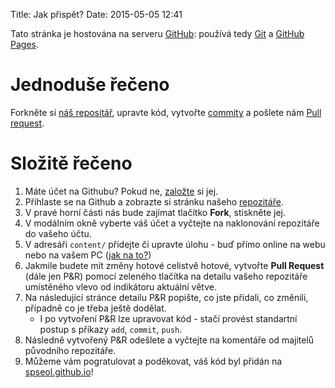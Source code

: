 Title: Jak přispět?
Date: 2015-05-05 12:41

Tato stránka je hostována na serveru [GitHub](https://github.com):
používá tedy [Git](http://git-scm.com/) a 
[GitHub Pages](https://pages.github.com/).

Jednoduše řečeno
===================

Forkněte si [náš repositář](https://github.com/spseol/ulprog), upravte kód, vytvořte [commity](http://git-scm.com/docs/git-commit) a pošlete nám 
[Pull request](https://help.github.com/articles/using-pull-requests/).

Složitě řečeno
===================

1. Máte účet na Githubu? Pokud ne, [založte](https://github.com/join) si jej.
2. Přihlaste se na Github a zobrazte si stránku našeho [repozitáře](https://github.com/spseol/ulprog). 
3. V pravé horní části nás bude zajímat tlačítko **Fork**, stiskněte jej.
4. V modálním okně vyberte váš účet a vyčtejte na naklonování repozitáře do vašeho účtu.
5. V adresáři `content/` přidejte či upravte úlohu - buď přímo online na webu nebo na vašem PC ([jak na to?](http://www.fuzzy.cz/cs/clanky/git-kapitola-3-vyvoj-s-gitem/#how-to-make-a-commit))
6. Jakmile budete mít změny hotové celistvě hotové, vytvořte **Pull Request** (dále jen P&R) pomocí zeleného tlačítka na detailu vašeho repozitáře umístěného vlevo od indikátoru aktuální větve.
7. Na následující stránce detailu P&R popište, co jste přidali, co změnili, případně co je třeba ještě dodělat.
    * I po vytvoření P&R lze upravovat kód - stačí provést standartní postup s příkazy `add`, `commit`, `push`.
8. Následně vytvořený P&R odešlete a vyčtejte na komentáře od majitelů původního repozitáře.
9. Můžeme vám pogratulovat a poděkovat, váš kód byl přidán na [spseol.github.io](spseol.github.io)!

